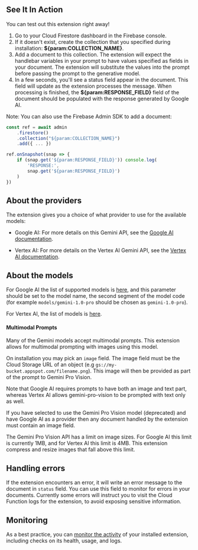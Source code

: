 ## See It In Action

You can test out this extension right away!

1. Go to your Cloud Firestore dashboard in the Firebase console.
2. If it doesn't exist, create the collection that you specified during installation: **${param:COLLECTION_NAME}**.
3. Add a document to this collection. The extension will expect the handlebar variables in your prompt to have values specified as fields in your document. The extension will substitute the values into the prompt before passing the prompt to the generative model.
4. In a few seconds, you'll see a status field appear in the document. This field will update as the extension processes the message. When processing is finished, the **${param:RESPONSE_FIELD}** field of the document should be populated with the response generated by Google AI.

Note: You can also use the Firebase Admin SDK to add a document:

```javascript
const ref = await admin
    .firestore()
    .collection("${param:COLLECTION_NAME}")
    .add({ ... })

ref.onSnapshot(snap => {
    if (snap.get('${param:RESPONSE_FIELD}')) console.log(
        'RESPONSE:',
        snap.get('${param:RESPONSE_FIELD}')
    )
})
```

## About the providers

The extension gives you a choice of what provider to use for the available models:

- Google AI: For more details on this Gemini API, see the [Google AI documentation](https://ai.google.dev/docs).

- Vertex AI: For more details on the Vertex AI Gemini API, see the [Vertex AI documentation](https://cloud.google.com/vertex-ai/docs/generative-ai/model-reference/gemini).

## About the models

For Google AI the list of supported models is [here](https://ai.google.dev/models/gemini), and this parameter should be set to the model name, the second segment of the model code (for
example `models/gemini-1.0-pro` should be chosen as `gemini-1.0-pro`).

For Vertex AI, the list of models is [here](https://cloud.google.com/vertex-ai/docs/generative-ai/learn/models).

#### Multimodal Prompts

Many of the Gemini models accept multimodal prompts. This extension allows for multimodal prompting with images using this model.

On installation you may pick an `image` field. The image field must be the Cloud Storage URL of an object (e.g `gs://my-bucket.appspot.com/filename.png`). This image will then be provided as part of the prompt to Gemini Pro Vision.

Note that Google AI requires prompts to have both an image and text part, whereas Vertex AI allows gemini-pro-vision to be prompted with text only as well.

If you have selected to use the Gemini Pro Vision model (deprecated) and have Google AI as a provider then any document handled by the extension must contain an image field.

The Gemini Pro Vision API has a limit on image sizes. For Google AI this limit is currently 1MB, and for Vertex AI this limit is 4MB. This extension compress and resize images that fall above this limit.

## Handling errors

If the extension encounters an error, it will write an error message to the document in `status` field. You can use this field to monitor for errors in your documents. Currently some errors will instruct you to visit the Cloud Function logs for the extension, to avoid exposing sensitive information.

## Monitoring

As a best practice, you can [monitor the activity](https://firebase.google.com/docs/extensions/manage-installed-extensions#monitor) of your installed extension, including checks on its health, usage, and logs.

